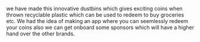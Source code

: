 we have made this innovative dustbins which gives exciting coins when thrown recyclable plastic which can be used to redeem to buy groceries etc. We had the idea of making an app where you can seemlessly redeem your coins also we can get onboard some sponsors which will have a higher hand over the other brands.
